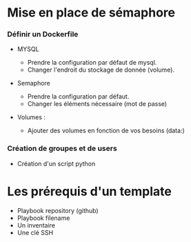 # Mise en place de sémaphore

### Définir un Dockerfile

* MYSQL
  - Prendre la configuration par défaut de mysql.
  - Changer l'endroit du stockage de donnée (volume).

* Semaphore
  - Prendre la configuration par défaut.
  - Changer les éléments nécessaire (mot de passe)

* Volumes :
  - Ajouter des volumes en fonction de vos besoins (data:)

### Création de groupes et de users

* Création d'un script python

# Les prérequis d'un template

* Playbook repository (github)
* Playbook filename
* Un inventaire
* Une clé SSH
